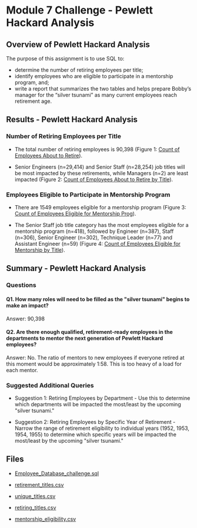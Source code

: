 # Module 7 Challenge - Pewlett Hackard Analysis

## Overview of Pewlett Hackard Analysis

The purpose of this assignment is to use SQL to:
- determine the number of retiring employees per title;
- identify employees who are eligible to participate in a mentorship program, and;
- write a report that summarizes the two tables and helps prepare Bobby’s manager for the “silver tsunami” as many current employees reach retirement age.


## Results - Pewlett Hackard Analysis

### Number of Retiring Employees per Title

- The total number of retiring employees is 90,398 (Figure 1: [Count of Employees About to Retire](https://github.com/pmoores/Pewlett_Hackard_Analysis/blob/main/Data/Count%20of%20Employees%20About%20to%20Retire.png)).

- Senior Engineers (n=29,414) and Senior Staff (n=28,254) job titles will be most impacted by these retirements, while Managers (n=2) are least impacted (Figure 2: [Count of Employees About to Retire by Title](https://github.com/pmoores/Pewlett_Hackard_Analysis/blob/main/Data/Count%20of%20Employees%20About%20to%20Retire%20by%20Title.png)).


### Employees Eligible to Participate in Mentorship Program

- There are 1549 employees eligible for a mentorship program (Figure 3: [Count of Employees Eligible for Mentorship Prog](https://github.com/pmoores/Pewlett_Hackard_Analysis/blob/main/Data/Count%20of%20Eligible%20for%20Mentorship%20Prog.png)).

- The Senior Staff job title category has the most employees eligible for a mentorship program (n=418), followed by Engineer (n=387), Staff (n=306), Senior Engineer (n=302), Technique Leader (n=77) and Assistant Engineer (n=59) (Figure 4: [Count of Employees Eligible for Mentorship by Title](https://github.com/pmoores/Pewlett_Hackard_Analysis/blob/main/Data/Mentorship%20Eligibility%20by%20Title.png)).


## Summary - Pewlett Hackard Analysis 

### Questions

#### Q1. How many roles will need to be filled as the "silver tsunami" begins to make an impact?
Answer: 90,398

#### Q2. Are there enough qualified, retirement-ready employees in the departments to mentor the next generation of Pewlett Hackard employees?
Answer: No. The ratio of mentors to new employees if everyone retired at this moment would be approximately 1:58. This is too heavy of a load for each mentor. 

### Suggested Additional Queries

 - Suggestion 1: Retiring Employees by Department - Use this to determine which departments will be impacted the most/least by the upcoming "silver tsunami."

 - Suggestion 2: Retiring Employees by Specific Year of Retirement - Narrow the range of retirement eligibility to individual years (1952, 1953, 1954, 1955) to determine which specific years will be impacted the most/least by the upcoming "silver tsunami."

## Files
- [Employee_Database_challenge.sql](https://github.com/pmoores/Pewlett_Hackard_Analysis/tree/main/Queries/Employee_Database_challenge.sql)

- [retirement_titles.csv](https://github.com/pmoores/Pewlett_Hackard_Analysis/blob/main/Data/retirement_titles.csv)

- [unique_titles.csv](https://github.com/pmoores/Pewlett_Hackard_Analysis/blob/main/Data/unique_titles.csv)

- [retiring_titles.csv](https://github.com/pmoores/Pewlett_Hackard_Analysis/blob/main/Data/retiring_titles.csv)

- [mentorship_eligibility.csv](https://github.com/pmoores/Pewlett_Hackard_Analysis/blob/main/Data/mentorship_eligibility.csv)
